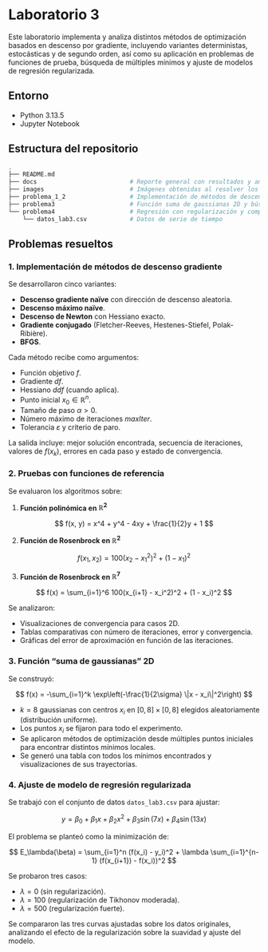 # Laboratorio 3

Este laboratorio implementa y analiza distintos métodos de optimización basados en descenso por gradiente, incluyendo variantes deterministas, estocásticas y de segundo orden, así como su aplicación en problemas de funciones de prueba, búsqueda de múltiples mínimos y ajuste de modelos de regresión regularizada.

## Entorno

- Python 3.13.5
- Jupyter Notebook

## Estructura del repositorio

```bash
.
├── README.md
├── docs                          # Reporte general con resultados y análisis y pdf de ayuda
├── images                        # Imágenes obtenidas al resolver los incisos
├── problema_1_2                  # Implementación de métodos de descenso gradiente y pruebas con funciones dadas y análisis comparativo
├── problema3                     # Función suma de gaussianas 2D y búsqueda de mínimos
└── problema4                     # Regresión con regularización y comparación
    └── datos_lab3.csv            # Datos de serie de tiempo
```

## Problemas resueltos

### 1. Implementación de métodos de descenso gradiente

Se desarrollaron cinco variantes:

- **Descenso gradiente naïve** con dirección de descenso aleatoria.
- **Descenso máximo naïve**.
- **Descenso de Newton** con Hessiano exacto.
- **Gradiente conjugado** (Fletcher-Reeves, Hestenes-Stiefel, Polak-Ribière).
- **BFGS**.

Cada método recibe como argumentos:

- Función objetivo $f$.
- Gradiente $df$.
- Hessiano $ddf$ (cuando aplica).
- Punto inicial $x_0 \in \mathbb{R}^n$.
- Tamaño de paso $\alpha > 0$.
- Número máximo de iteraciones $maxIter$.
- Tolerancia $\varepsilon$ y criterio de paro.

La salida incluye: mejor solución encontrada, secuencia de iteraciones, valores de $f(x_k)$, errores en cada paso y estado de convergencia.

### 2. Pruebas con funciones de referencia

Se evaluaron los algoritmos sobre:

1. **Función polinómica en $\mathbb{R}^2$**

$$
f(x, y) = x^4 + y^4 - 4xy + \frac{1}{2}y + 1
$$

2. **Función de Rosenbrock en $\mathbb{R}^2$**

$$
f(x_1, x_2) = 100(x_2 - x_1^2)^2 + (1 - x_1)^2
$$

3. **Función de Rosenbrock en $\mathbb{R}^7$**

$$
f(x) = \sum_{i=1}^6 100(x_{i+1} - x_i^2)^2 + (1 - x_i)^2
$$

Se analizaron:

- Visualizaciones de convergencia para casos 2D.
- Tablas comparativas con número de iteraciones, error y convergencia.
- Gráficas del error de aproximación en función de las iteraciones.

### 3. Función “suma de gaussianas” 2D

Se construyó:

$$
f(x) = -\sum_{i=1}^k \exp\left(-\frac{1}{2\sigma} \|x - x_i\|^2\right)
$$

- $k = 8$ gaussianas con centros $x_i$ en $[0,8] \times [0,8]$ elegidos aleatoriamente (distribución uniforme).
- Los puntos $x_i$ se fijaron para todo el experimento.
- Se aplicaron métodos de optimización desde múltiples puntos iniciales para encontrar distintos mínimos locales.
- Se generó una tabla con todos los mínimos encontrados y visualizaciones de sus trayectorias.

### 4. Ajuste de modelo de regresión regularizada

Se trabajó con el conjunto de datos `datos_lab3.csv` para ajustar:

$$
y = \beta_0 + \beta_1 x + \beta_2 x^2 + \beta_3 \sin(7x) + \beta_4 \sin(13x)
$$

El problema se planteó como la minimización de:

$$
E_\lambda(\beta) = \sum_{i=1}^n (f(x_i) - y_i)^2 + \lambda \sum_{i=1}^{n-1} (f(x_{i+1}) - f(x_i))^2
$$

Se probaron tres casos:

- $\lambda = 0$ (sin regularización).
- $\lambda = 100$ (regularización de Tikhonov moderada).
- $\lambda = 500$ (regularización fuerte).

Se compararon las tres curvas ajustadas sobre los datos originales, analizando el efecto de la regularización sobre la suavidad y ajuste del modelo.
